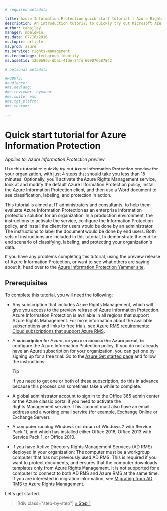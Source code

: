 ```yaml
---
# required metadata

title: Azure Information Protection quick start tutorial | Azure Rights Management
description: An introduction tutorial to quickly try out Microsoft Azure Information Protection for your organization with just 4 steps that should take you less than 15 minutes.
author: cabailey
manager: mbaldwin
ms.date: 07/16/2016
ms.topic: article
ms.prod: azure
ms.service: rights-management
ms.technology: techgroup-identity
ms.assetid: 1260b9e5-dba1-41de-84fd-609076587842

# optional metadata

#ROBOTS:
#audience:
#ms.devlang:
#ms.reviewer: eymanor
#ms.suite: ems
#ms.tgt_pltfrm:
#ms.custom:

---
```


# Quick start tutorial for Azure Information Protection 

*Applies to: Azure Information Protection preview*

Use this tutorial to quickly try out Azure Information Protection preview for your organization, with just 4 steps that should take you less than 15 minutes. Optionally, you’ll activate the Azure Rights Management service, look at and modify the default Azure Information Protection policy, install the Azure Information Protection client, and then use a Word document to see classification, labeling, and protection in action.

This tutorial is aimed at IT administrators and consultants, to help them evaluate Azure Information Protection as an enterprise information protection solution for an organization. In a production environment, the instructions to activate the service, configure the Information Protection policy, and install the client for users would be done by an administrator. The instructions to label the document would be done by end users. Both sets of instructions are included in this tutorial, to demonstrate the end-to-end scenario of classifying, labeling, and protecting your organization's data. 

If you have any problems completing this tutorial, using the preview release of Azure Information Protection, or want to see what others are saying about it, head over to the [Azure Information Protection Yammer site](https://www.yammer.com/askipteam/#/threads/inGroup?type=in_group&feedId=8652489&view=all).

## Prerequisites 
To complete this tutorial, you will need the following:

- Any subscription that includes Azure Rights Management, which will give you access to the preview release of Azure Information Protection. Azure Information Protection is available in all regions that support Azure Rights Management. For more information about the available subscriptions and links to free trials, see [Azure RMS requirements: Cloud subscriptions that support Azure RMS](../get-started/requirements-subscriptions.md).

- A subscription for Azure, so you can access the Azure portal, to configure the Azure Information Protection policy. If you do not already have an Azure subscription for your organization, you can get one by signing up for a free trial: Go to the [Azure Get started page](https://account.windowsazure.com/organization) and follow the instructions.

  > [!TIP] 
  > If you need to get one or both of these subscription, do this in advance because this process can sometimes take a while to complete.

- A global administrator account to sign in to the Office 365 admin center or the Azure classic portal if you need to activate the Rights Management service. This account must also have an email address and a working email service (for example, Exchange Online or Exchange Server).

- A computer running Windows (minimum of Windows 7 with Service Pack 1), and which has installed either Office 2016, Office 2013 with Service Pack 1, or Office 2010. 

- If you have Active Directory Rights Management Services (AD RMS) deployed in your organization: The computer must be a workgroup computer that has not previously used AD RMS. This is required if you want to protect documents, and ensures that the computer downloads templates only from Azure Rights Management. It is not supported for a computer to connect to both AD RMS and Azure RMS at the same time. If you are interested in migration information, see [Migrating from AD RMS to Azure Rights Management](../plan-design/migrate-from-ad-rms-to-azure-rms.md).   

Let's get started.

>[!div class="step-by-step"]
[&#187; Step 1](infoprotect-tutorial-step1.md)


